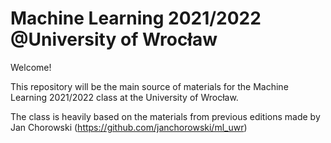 # Machine Learning 2021/2022 @University of Wrocław

Welcome! 

This repository will be the main source of materials for the Machine Learning 2021/2022 class at the University of Wrocław.

The class is heavily based on the materials from previous editions made by Jan Chorowski (https://github.com/janchorowski/ml_uwr)
